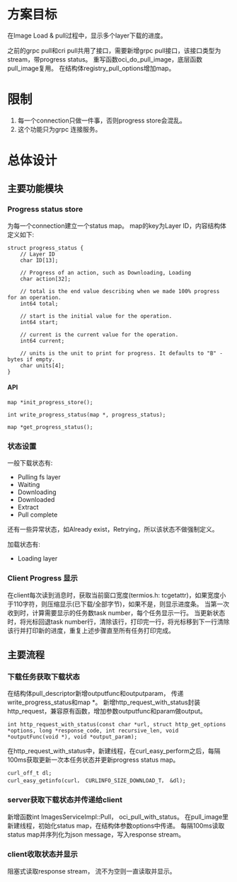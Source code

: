 # 方案目标
在Image Load & pull过程中，显示多个layer下载的进度。

之前的grpc pull和cri pull共用了接口，需要新增grpc pull接口，该接口类型为stream，带progress status。
重写函数oci_do_pull_image，底层函数pull_image复用。
在结构体registry_pull_options增加map。

# 限制
1. 每一个connection只做一件事，否则progress store会混乱。
2. 这个功能只为grpc 连接服务。

# 总体设计
## 主要功能模块
### Progress status store
为每一个connection建立一个status map。 map的key为Layer ID，内容结构体定义如下:

```
struct progress_status {
    // Layer ID
    char ID[13];

    // Progress of an action, such as Downloading, Loading
    char action[32];

    // total is the end value describing when we made 100% progress for an operation.
    int64 total;

    // start is the initial value for the operation.
    int64 start;

    // current is the current value for the operation.
    int64 current;
    
    // units is the unit to print for progress. It defaults to "B" - bytes if empty.
    char units[4];
}
```

#### API
```
map *init_progress_store();

int write_progress_status(map *, progress_status); 

map *get_progress_status();
```
### 状态设置
一般下载状态有:
- Pulling fs layer
- Waiting
- Downloading
- Downloaded
- Extract 
- Pull complete

还有一些异常状态，如Already exist，Retrying，所以该状态不做强制定义。

加载状态有:
- Loading layer

### Client Progress 显示
在client每次读到消息时，获取当前窗口宽度(termios.h: tcgetattr)，如果宽度小于110字符，则压缩显示(已下载/全部字节)，如果不是，则显示进度条。
当第一次收到时，计算需要显示的任务数task number，每个任务显示一行。
当更新状态时，将光标回退task number行，清除该行，打印完一行，将光标移到下一行清除该行并打印新的进度，重复上述步骤直至所有任务打印完成。

## 主要流程
### 下载任务获取下载状态
在结构体pull_descriptor新增outputfunc和outputparam， 传递write_progress_status和map *。
新增http_request_with_status封装http_request，兼容原有函数，增加参数outputfunc和param做output。
```
int http_request_with_status(const char *url, struct http_get_options *options, long *response_code, int recursive_len, void *outputFunc(void *), void *output_param);
```
在http_request_with_status中，新建线程，在curl_easy_perform之后，每隔100ms获取更新一次本任务状态并更新progress status map。

```
curl_off_t dl;
curl_easy_getinfo(curl， CURLINFO_SIZE_DOWNLOAD_T， &dl);
```

### server获取下载状态并传递给client
新增函数int ImagesServiceImpl::Pull， oci_pull_with_status。 在pull_image里新建线程，初始化status map，在结构体参数options中传递。
每隔100ms读取status map并序列化为json message，写入response stream。

### client收取状态并显示
阻塞式读取response stream， 流不为空则一直读取并显示。
